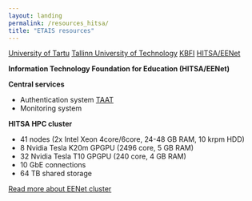 ```yaml
---
layout: landing
permalink: /resources_hitsa/
title: "ETAIS resources"
---
```

<a href="../resources_ut/" class="btn-info"> University of Tartu</a>
<a href="../resources_ttu/" class="btn-info"> Tallinn University of Technology</a>
<a href="../resources_kbfi/" class="btn-info"> KBFI</a>
<a href="../resources_hitsa/" class="btn-success"> HITSA/EENet</a>

**Information Technology Foundation for Education (HITSA/EENet)**

**Central services**  
- Authentication system [TAAT](http://taat.edu.ee/main/about/?lang=en "TAAT English page")  
- Monitoring system  

**HITSA HPC cluster**  
- 41 nodes (2x Intel Xeon 4core/6core, 24-48 GB RAM, 10 krpm HDD)  
- 8 Nvidia Tesla K20m GPGPU (2496 core, 5 GB RAM)  
- 32 Nvidia Tesla T10 GPGPU (240 core, 4 GB RAM)  
- 10 GbE connections  
- 64 TB shared storage  

[Read more about EENet cluster](http://www.eenet.ee/EENet/grid_en.html "EENet/HITSA cluster info")
